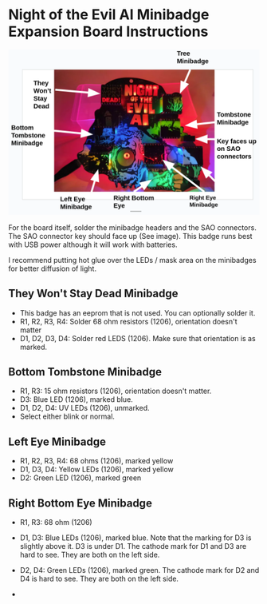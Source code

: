 # Night of the Evil AI Minibadge Expansion Board Instructions

<img src="night_evil_ai_minibadges.png" width="800" />

For the board itself, solder the minibadge headers and the SAO connectors. The SAO connector key should face up (See image).
This badge runs best with USB power although it will work with batteries. 

I recommend putting hot glue over the LEDs / mask area on the minibadges for better diffusion of light. 




## They Won't Stay Dead Minibadge

- This badge has an eeprom that is not used. You can optionally solder it.
- R1, R2, R3, R4: Solder 68 ohm resistors (1206), orientation doesn't matter
- D1, D2, D3, D4: Solder red LEDS (1206). Make sure that orientation is as marked.

## Bottom Tombstone Minibadge

  - R1, R3: 15 ohm resistors (1206), orientation doesn't matter.
  - D3: Blue LED (1206), marked blue.
  - D1, D2, D4: UV LEDs (1206), unmarked.
  - Select either blink or normal.
 
  ## Left Eye Minibadge

  - R1, R2, R3, R4: 68 ohms (1206), marked yellow
  - D1, D3, D4: Yellow LEDs (1206), marked yellow
  - D2: Green LED (1206), marked green

## Right Bottom Eye Minibadge

- R1, R3: 68 ohm (1206)
- D1, D3: Blue LEDs (1206), marked blue. Note that the marking for D3 is slightly above it. D3 is under D1. The cathode mark for D1 and D3 are hard to see. They are both on the left side. 
- D2, D4: Green LEDs (1206), marked green. The cathode mark for D2 and D4 is hard to see. They are both on the left side.

- 
